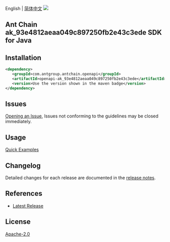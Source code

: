 English | [简体中文](README-CN.md)
![](https://aliyunsdk-pages.alicdn.com/icons/AlibabaCloud.svg)

## Ant Chain ak_93e4812aeaa049c897250fb2e43c3ede SDK for Java

## Installation

```xml
<dependency>
   <groupId>com.antgroup.antchain.openapi</groupId>
   <artifactId>openapi-ak_93e4812aeaa049c897250fb2e43c3ede</artifactId>
   <version>Use the version shown in the maven badge</version>
</dependency>
```

## Issues
[Opening an Issue](https://github.com/alipay/antchain-openapi-prod-sdk/issues/new), Issues not conforming to the guidelines may be closed immediately.

## Usage
[Quick Examples](https://github.com/alipay/antchain-openapi-prod-sdk/blob/master/docs/0-Examples-EN.md#quick-examples)

## Changelog
Detailed changes for each release are documented in the [release notes](./ChangeLog.txt).

## References
* [Latest Release](https://github.com/alipay/antchain-openapi-prod-sdk/)

## License
[Apache-2.0](http://www.apache.org/licenses/LICENSE-2.0)
